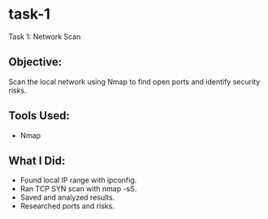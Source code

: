 # task-1
Task 1: Network Scan

## Objective:
Scan the local network using Nmap to find open ports and identify security risks.

## Tools Used:
- Nmap

## What I Did:
- Found local IP range with ipconfig.
- Ran TCP SYN scan with nmap -sS.
- Saved and analyzed results.
- Researched ports and risks.
